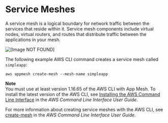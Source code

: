 # Service Meshes<a name="meshes"></a>

A service mesh is a logical boundary for network traffic between the services that reside within it\. Service mesh components include virtual nodes, virtual routers, and routes that distribute traffic between the applications in your mesh\.

![\[Image NOT FOUND\]](http://docs.aws.amazon.com/app-mesh/latest/userguide/images/appmesh.png)

The following example AWS CLI command creates a service mesh called `simpleapp`:

```
aws appmesh create-mesh --mesh-name simpleapp
```

**Note**  
You must use at least version 1\.16\.65 of the AWS CLI with App Mesh\. To install the latest version of the AWS CLI, see [Installing the AWS Command Line Interface](https://docs.aws.amazon.com/cli/latest/userguide/installing.html) in the *AWS Command Line Interface User Guide*\.

For more information about creating service meshes with the AWS CLI, see [create\-mesh](https://docs.aws.amazon.com/cli/latest/reference/appmesh/create-mesh.html) in the *AWS Command Line Interface User Guide*\.